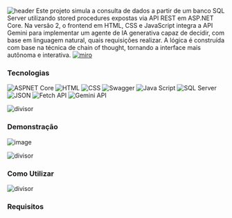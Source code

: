 ![header](https://github.com/user-attachments/assets/f40bffd7-dff1-4278-abdd-2be6650843ff)
Este projeto simula a consulta de dados a partir de um banco SQL Server utilizando stored procedures expostas via API REST em ASP.NET Core. Na versão 2, o frontend em HTML, CSS e JavaScript integra a API Gemini para implementar um agente de IA generativa capaz de decidir, com base em linguagem natural, quais requisições realizar. A lógica é construída com base na técnica de chain of thought, tornando a interface mais autônoma e interativa.
[![miro](https://github.com/user-attachments/assets/a026a4ad-ce39-4235-af2f-b63ea078f6f2)]()

### Tecnologias

![ASPNET Core](https://img.shields.io/badge/ASPNET%20Core-4200d1?style=flat-square&logo=C&logoColor=ffffff)
![HTML](https://img.shields.io/badge/HTML-de003f?style=flat-square&logo=HTML5&logoColor=ffffff)
![CSS](https://img.shields.io/badge/CSS-80bdff?style=flat-square&logo=css&logoColor=white)
![Swagger](https://img.shields.io/badge/Swagger-2cde00?style=flat-square&logo=Swagger&logoColor=ffffff)
![Java Script](https://img.shields.io/badge/Java%20Script-fff821?style=flat-square&logo=JavaScript&logoColor=000000)
![SQL Server](https://img.shields.io/badge/SQL%20Server-387eff?style=flat-square&logoColor=ffffff)
![JSON](https://img.shields.io/badge/JSON-ff8138?style=flat-square&logo=JSON&logoColor=ffffff)
![Fetch API](https://img.shields.io/badge/Fetch%20API-ff8138?style=flat-square&logo=Fetch&logoColor=ffffff)
![Gemini API](https://img.shields.io/badge/Gemini%20API-c180ff?style=flat-square&logo=googlegemini&logoColor=white)

![divisor](https://github.com/user-attachments/assets/41ad08bf-627e-4820-9ed6-8da258c223c8)
### Demonstração
![image](https://github.com/user-attachments/assets/b82efa0e-0c2d-4c5d-8c89-c1848e991195)



![divisor](https://github.com/user-attachments/assets/0927ea13-666f-46ba-b86f-587d1d666de0)

### Como Utilizar
![divisor](https://github.com/user-attachments/assets/90b6efe2-554e-483c-a338-d3032d490dec)

### Requisitos


